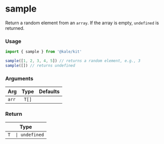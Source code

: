 # sample

Return a random element from an `array`. If the array is empty, `undefined` is returned.

### Usage

```ts
import { sample } from '@kale/kit'

sample([1, 2, 3, 4, 5]) // returns a random element, e.g., 3
sample([]) // returns undefined
```

### Arguments

| Arg   | Type  | Defaults |
| ----- | :---: | -------: |
| `arr` | `T[]` |          |

### Return

|       Type        |
| :---------------: |
| `T  \| undefined` |
